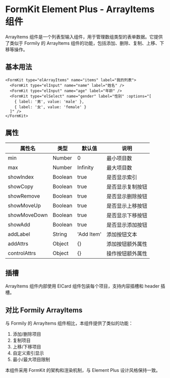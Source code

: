 # FormKit Element Plus - ArrayItems 组件

ArrayItems 组件是一个列表型输入组件，用于管理数组类型的表单数据。它提供了类似于 Formily 的 ArrayItems 组件的功能，包括添加、删除、复制、上移、下移等操作。

## 基本用法

```vue
<FormKit type="elArrayItems" name="items" label="我的列表">
  <FormKit type="elInput" name="name" label="姓名" />
  <FormKit type="elInput" name="age" label="年龄" />
  <FormKit type="elSelect" name="gender" label="性别" :options="[
    { label: '男', value: 'male' },
    { label: '女', value: 'female' }
  ]" />
</FormKit>
```

## 属性

| 属性名 | 类型 | 默认值 | 说明 |
| --- | --- | --- | --- |
| min | Number | 0 | 最小项目数 |
| max | Number | Infinity | 最大项目数 |
| showIndex | Boolean | true | 是否显示索引 |
| showCopy | Boolean | true | 是否显示复制按钮 |
| showRemove | Boolean | true | 是否显示删除按钮 |
| showMoveUp | Boolean | true | 是否显示上移按钮 |
| showMoveDown | Boolean | true | 是否显示下移按钮 |
| showAdd | Boolean | true | 是否显示添加按钮 |
| addLabel | String | 'Add Item' | 添加按钮文本 |
| addAttrs | Object | {} | 添加按钮额外属性 |
| controlAttrs | Object | {} | 操作按钮额外属性 |

## 插槽

ArrayItems 组件内部使用 ElCard 组件包装每个项目，支持内容插槽和 header 插槽。

## 对比 Formily ArrayItems

与 Formily 的 ArrayItems 组件相比，本组件提供了类似的功能：

1. 添加/删除项目
2. 复制项目
3. 上移/下移项目
4. 自定义索引显示
5. 最小/最大项目限制

本组件采用 FormKit 的架构和渲染机制，与 Element Plus 设计风格保持一致。 